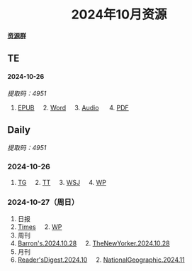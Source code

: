<div align="center">

# 2024年10月资源

</div>

<div align="left">

[**资源群**](https://qm.qq.com/q/XNwz6qD0IO)

</div>

## TE
#### 2024-10-26

*提取码：4951*<br>
1. [EPUB](https://url12.ctfile.com/f/47748612-1418192380-3c9c0d "我不会告诉你提取码是4951")&nbsp;&nbsp;&nbsp;&nbsp; 2. [Word](https://url12.ctfile.com/f/47748612-1418192374-8243e3 "我不会告诉你提取码是4951")&nbsp;&nbsp;&nbsp;&nbsp; 3. [Audio](https://url12.ctfile.com/f/47748612-1418192371-4ae461 "我不会告诉你提取码是4951") &nbsp;&nbsp;&nbsp;&nbsp; 4. [PDF](https://url12.ctfile.com/f/47748612-1418379139-f9cc6d "我不会告诉你提取码是4951")<br>

## Daily
*提取码：4951*

### 2024-10-26

1. [TG](https://url12.ctfile.com/f/47748612-1418488783-e8a37f)&nbsp;&nbsp;&nbsp;&nbsp; 2. [TT](https://url12.ctfile.com/f/47748612-1418489446-389c0e)&nbsp;&nbsp;&nbsp;&nbsp; 3. [WSJ](https://url12.ctfile.com/f/47748612-1418489521-608134)&nbsp;&nbsp;&nbsp;&nbsp; 4. [WP](https://url12.ctfile.com/f/47748612-1418489992-641c14)<br>

### 2024-10-27（周日）

1. 日报
  1. [Times](https://url12.ctfile.com/f/47748612-1418712031-52bc9f)&nbsp;&nbsp;&nbsp;&nbsp; 2. [WP](https://url12.ctfile.com/f/47748612-1418712166-0d953d)<br>
2. 周刊
  1. [Barron's.2024.10.28](https://url12.ctfile.com/f/47748612-1418712778-731602)&nbsp;&nbsp;&nbsp;&nbsp; 2. [TheNewYorker.2024.10.28](https://url12.ctfile.com/f/47748612-1418713006-3adeda)<br>
3. 月刊
  1. [Reader'sDigest.2024.10](https://url12.ctfile.com/f/47748612-1418712961-0d165f)&nbsp;&nbsp;&nbsp;&nbsp; 2. [NationalGeographic.2024.11](https://url12.ctfile.com/f/47748612-1418712934-6f2e31)<br>
